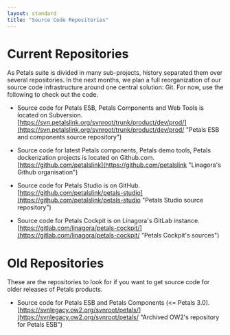 ```yaml
---
layout: standard
title: "Source Code Repositories"
---
```


# Current Repositories

As Petals suite is divided in many sub-projects, history separated them over several repositories.
In the next months, we plan a full reorganization of our source code infrastructure around one central solution: Git. For now, use the following to check out the code.

+ Source code for Petals ESB, Petals Components and Web Tools is located on Subversion.<br />[https://svn.petalslink.org/svnroot/trunk/product/dev/prod/](https://svn.petalslink.org/svnroot/trunk/product/dev/prod/ "Petals ESB and components source repository")<br />

+ Source code for latest Petals components, Petals demo tools, Petals dockerization projects is located on Github.com.<br />[https://github.com/petalslink](https://github.com/petalslink "Linagora's Github organisation")<br />

+ Source code for Petals Studio is on GitHub.<br />[https://github.com/petalslink/petals-studio](https://github.com/petalslink/petals-studio "Petals Studio source repository")

+ Source code for Petals Cockpit is on Linagora's GitLab instance.<br />
[https://gitlab.com/linagora/petals-cockpit/](https://gitlab.com/linagora/petals-cockpit/ "Petals Cockpit's sources")

# Old Repositories

These are the repositories to look for if you want to get source code for older releases of Petals products.

+ Source code for Petals ESB and Petals Components (<= Petals 3.0).<br />[https://svnlegacy.ow2.org/svnroot/petals/](https://svnlegacy.ow2.org/svnroot/petals/ "Archived OW2's repository for Petals ESB")

[comment]: # (EBM WebSourcing forge no more inline for Petals Web and Eclipse Tools <= Petals 3.0: https://forge.ebmwebsourcing.com/)
